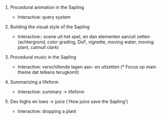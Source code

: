 1. Procedural animation in the Sapling
   * Interactive: query system

2. Building the visual style of the Sapling
   * Interactive:: scene uit het spel, en dan elementen aan/uit zetten (achtergrond, color grading, DoF, vignette, moving water, moving plant, catmull clark)

3. Procedural music in the Sapling
   * Interactive: verschillende lagen aan- en uitzetten
   (* Focus op main theme dat telkens terugkomt)

4. Summarizing a lifeform
   * Interactive: summary -> lifeform

5. Dev highs en lows -> juice ('How juice save the Sapling')
   * Interactive: dropping a plant